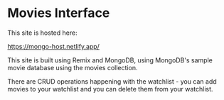 # Movies Interface

This site is hosted here:

https://mongo-host.netlify.app/

This site is built using Remix and MongoDB, using MongoDB's sample movie database using the movies collection.

There are CRUD operations happening with the watchlist - you can add movies to your watchlist and you can delete them from your watchlist.


